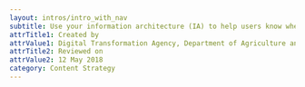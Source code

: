 ```yaml
---
layout: intros/intro_with_nav
subtitle: Use your information architecture (IA) to help users know where they are on a website, or where to go to find what they need.
attrTitle1: Created by
attrValue1: Digital Transformation Agency, Department of Agriculture and Water Resources
attrTitle2: Reviewed on
attrValue2: 12 May 2018
category: Content Strategy
---
```

